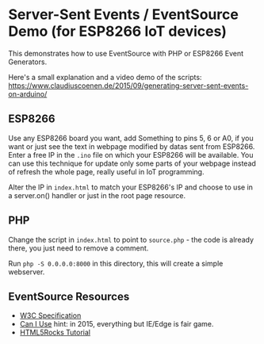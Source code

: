# Server-Sent Events / EventSource Demo (for ESP8266 IoT devices)

This demonstrates how to use EventSource with PHP or ESP8266 Event Generators.

Here's a small explanation and a video demo of the scripts:  
https://www.claudiuscoenen.de/2015/09/generating-server-sent-events-on-arduino/


## ESP8266

Use any ESP8266 board you want, add Something to pins 5, 6 or A0, if you want
or just see the text in webpage modified by datas sent from ESP8266.
Enter a free IP in the `.ino` file on which your ESP8266 will be available.
You can use this technique for update only some parts of your webpage instead
of refresh the whole page, really useful in IoT programming.

Alter the IP in `index.html` to match your ESP8266's IP and choose to use in
a server.on() handler or just in the root page resource.


## PHP

Change the script in `index.html` to point to `source.php` - the code is already
there, you just need to remove a comment.

Run `php -S 0.0.0.0:8000` in this directory, this will create a simple webserver.


## EventSource Resources

* [W3C Specification](http://www.w3.org/TR/eventsource/)
* [Can I Use](http://caniuse.com/#feat=eventsource) hint: in 2015, everything but IE/Edge is fair game.
* [HTML5Rocks Tutorial](www.html5rocks.com/en/tutorials/eventsource/basics/)
